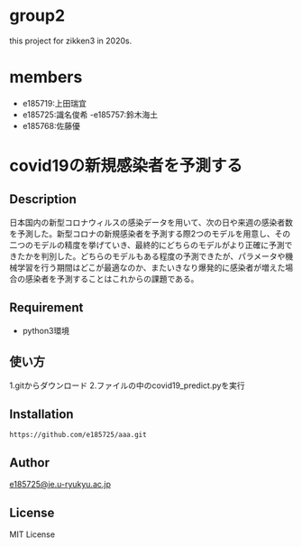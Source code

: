# group2
this project for zikken3 in 2020s.

# members
- e185719:上田瑞宜
- e185725:識名俊希
-e185757:鈴木海土
- e185768:佐藤優



# covid19の新規感染者を予測する

## Description
日本国内の新型コロナウィルスの感染データを用いて、次の日や来週の感染者数を予測した。新型コロナの新規感染者を予測する際2つのモデルを用意し、その二つのモデルの精度を挙げていき、最終的にどちらのモデルがより正確に予測できたかを判別した。どちらのモデルもある程度の予測できたが、パラメータや機械学習を行う期間はどこが最適なのか、またいきなり爆発的に感染者が増えた場合の感染者を予測することはこれからの課題である。


## Requirement

- python3環境

## 使い方 

1.gitからダウンロード
2.ファイルの中のcovid19_predict.pyを実行

## Installation

	https://github.com/e185725/aaa.git

## Author

e185725@ie.u-ryukyu.ac.jp

## License
MIT License
